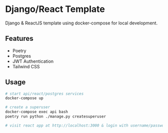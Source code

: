 # Django/React Template

Django & ReactJS template using docker-compose for local development.

## Features

- Poetry
- Postgres
- JWT Authentication
- Tailwind CSS

## Usage

```sh
# start api/react/postgres services
docker-compose up

# create a superuser
docker-compose exec api bash
poetry run python ./manage.py createsuperuser

# visit react app at http://localhost:3000 & login with username/password
```

